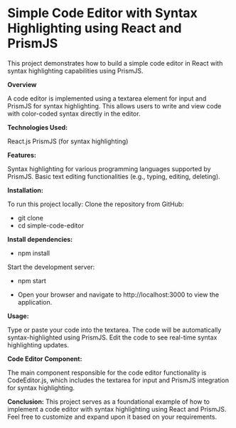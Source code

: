 # Simple Code Editor with Syntax Highlighting using React and PrismJS

This project demonstrates how to build a simple code editor in React with syntax highlighting capabilities using PrismJS.

**Overview**

A code editor is implemented using a textarea element for input and PrismJS for syntax highlighting. This allows users to write and view code with color-coded syntax directly in the editor.

**Technologies Used:**

React.js
PrismJS (for syntax highlighting)

**Features:**

Syntax highlighting for various programming languages supported by PrismJS.
Basic text editing functionalities (e.g., typing, editing, deleting).

**Installation:**

To run this project locally:
Clone the repository from GitHub:

- git clone <repository-url>
- cd simple-code-editor

**Install dependencies:**

- npm install

Start the development server:

- npm start

- Open your browser and navigate to http://localhost:3000 to view the application.

**Usage:**

Type or paste your code into the textarea.
The code will be automatically syntax-highlighted using PrismJS.
Edit the code to see real-time syntax highlighting updates.

**Code Editor Component:**

The main component responsible for the code editor functionality is CodeEditor.js, which includes the textarea for input and PrismJS integration for syntax highlighting.

**Conclusion:**
This project serves as a foundational example of how to implement a code editor with syntax highlighting using React and PrismJS. Feel free to customize and expand upon it based on your requirements.

